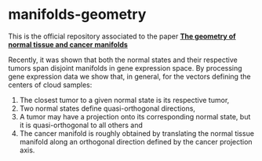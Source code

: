 # manifolds-geometry

This is the official repository associated to the paper [**The geometry of normal tissue and cancer
manifolds**](https://doi.org/10.1101/2021.08.20.457160)

Recently, it was shown that both the normal states and their respective tumors span disjoint manifolds in gene expression space. By processing gene expression data we show that, in general, for the vectors defining the centers of cloud samples:

1. The closest tumor to a given normal state is its respective tumor,
2. Two normal states define quasi-orthogonal directions,
3. A tumor may have a projection onto its corresponding normal state, but it is quasi-orthogonal to all others and
4. The cancer manifold is roughly obtained by translating the normal tissue manifold along an orthogonal direction defined by the cancer projection axis.


